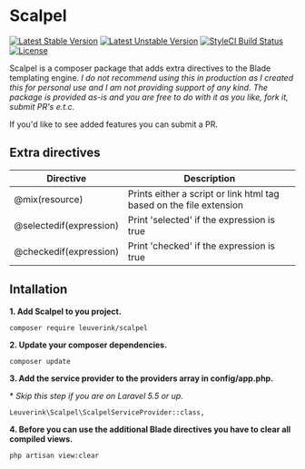 # Scalpel
[![Latest Stable Version](https://poser.pugx.org/leuverink/scalpel/v/stable?format=flat-square)](https://packagist.org/packages/leuverink/scalpel)
[![Latest Unstable Version](https://poser.pugx.org/leuverink/scalpel/v/unstable?format=flat-square)](https://packagist.org/packages/leuverink/scalpel)
[![StyleCI Build Status](https://styleci.io/repos/94558450/shield)](https://styleci.io/repos/94558450)
[![License](https://poser.pugx.org/leuverink/scalpel/license?format=flat-square)](https://packagist.org/packages/leuverink/scalpel)

Scalpel is a composer package that adds extra directives to the Blade templating engine.
*I do not recommend using this in production as I created this for personal use and I am not providing support of any kind. The package is provided as-is and you are free to do with it as you like, fork it, submit PR's e.t.c.*

If you'd like to see added features you can submit a PR.

## Extra directives

| Directive                           | Description   			                                                   |
| ----------------------------------- | -------------------------------------------------------------------------- |
| @mix(resource)                      | Prints either a script or link html tag based on the file extension        |
| @selectedif(expression)             | Print 'selected' if the expression is true                                 |
| @checkedif(expression)              | Print 'checked' if the expression is true                                  |



## Intallation
**1. Add Scalpel to you project.**
  ```
  composer require leuverink/scalpel
  ```


**2. Update your composer dependencies.**
  ```
  composer update
  ```


**3. Add the service provider to the providers array in config/app.php.**

  \* *Skip this step if you are on Laravel 5.5 or up.*
  ```
  Leuverink\Scalpel\ScalpelServiceProvider::class,
  ```


**4. Before you can use the additional Blade directives you have to clear all compiled views.**
  ```
  php artisan view:clear
  ```
